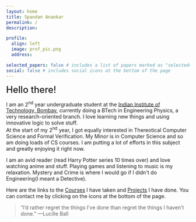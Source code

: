 ```yaml
---
layout: home
title: Spandan Anaokar
permalink: /
description:

profile:
  align: left
  image: prof_pic.png
  address:

selected_papers: false # includes a list of papers marked as "selected={true}"
social: false # includes social icons at the bottom of the page
---
```


<!-- <br> -->
<span style="font-weight:500; font-size: 25px" > Hello there!</span>

I am an 2<sup>nd</sup> year undergraduate student at the [Indian Institute of Technology, Bombay](https://www.iitb.ac.in/), currently doing a BTech in Engineering Physics, a very research-oriented branch. I love learning new things and using innovative logic to solve stuff.
<br>
At the start of my 2<sup>nd</sup> year, I got equally interested in Thereotical Computer Science and Formal Verification. My Minor is in Computer Science and so am doing loads of CS courses. I am putting a lot of efforts in this subject and greatly enjoying it right now.

I am an avid reader (read Harry Potter series 10 times over) and love watching anime and stuff. Playing games and listening to music is my relaxation. Mystery and Crime is where I would go if I didn't do Engineering(I meant a Detective).

Here are the links to the [Courses](/courses) I have taken and [Projects](/projects) I have done. You can contact me by clicking on the icons at the bottom of the page.

> “I’d rather regret the things I’ve done than regret the things I haven’t done.” —Lucille Ball
